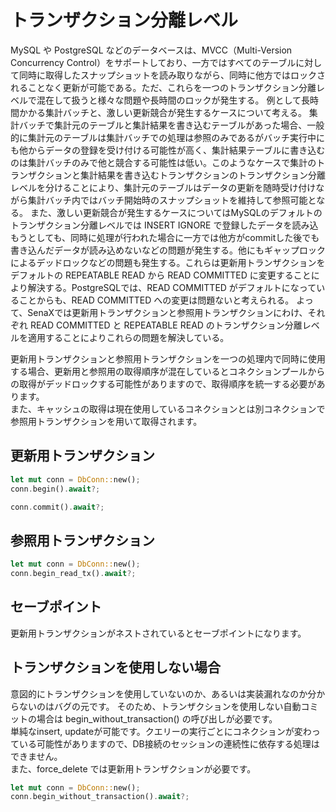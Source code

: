 # トランザクション分離レベル

MySQL や PostgreSQL などのデータベースは、MVCC（Multi-Version Concurrency Control）をサポートしており、一方ではすべてのテーブルに対して同時に取得したスナップショットを読み取りながら、同時に他方ではロックされることなく更新が可能である。ただ、これらを一つのトランザクション分離レベルで混在して扱うと様々な問題や長時間のロックが発生する。
例として長時間かかる集計バッチと、激しい更新競合が発生するケースについて考える。
集計バッチで集計元のテーブルと集計結果を書き込むテーブルがあった場合、一般的に集計元のテーブルは集計バッチでの処理は参照のみであるがバッチ実行中にも他からデータの登録を受け付ける可能性が高く、集計結果テーブルに書き込むのは集計バッチのみで他と競合する可能性は低い。このようなケースで集計のトランザクションと集計結果を書き込むトランザクションのトランザクション分離レベルを分けることにより、集計元のテーブルはデータの更新を随時受け付けながら集計バッチ内ではバッチ開始時のスナップショットを維持して参照可能となる。
また、激しい更新競合が発生するケースについてはMySQLのデフォルトのトランザクション分離レベルでは INSERT IGNORE で登録したデータを読み込もうとしても、同時に処理が行われた場合に一方では他方がcommitした後でも書き込んだデータが読み込めないなどの問題が発生する。他にもギャップロックによるデッドロックなどの問題も発生する。これらは更新用トランザクションをデフォルトの REPEATABLE READ から READ COMMITTED に変更することにより解決する。PostgreSQLでは、READ COMMITTED がデフォルトになっていることからも、READ COMMITTED への変更は問題ないと考えられる。
よって、SenaXでは更新用トランザクションと参照用トランザクションにわけ、それぞれ READ COMMITTED と REPEATABLE READ のトランザクション分離レベルを適用することによりこれらの問題を解決している。


更新用トランザクションと参照用トランザクションを一つの処理内で同時に使用する場合、更新用と参照用の取得順序が混在しているとコネクションプールからの取得がデッドロックする可能性がありますので、取得順序を統一する必要があります。  
また、キャッシュの取得は現在使用しているコネクションとは別コネクションで参照用トランザクションを用いて取得されます。  

## 更新用トランザクション

```rust
let mut conn = DbConn::new();
conn.begin().await?;

conn.commit().await?;
```

## 参照用トランザクション

```rust
let mut conn = DbConn::new();
conn.begin_read_tx().await?;
```

## セーブポイント

更新用トランザクションがネストされているとセーブポイントになります。

## トランザクションを使用しない場合
意図的にトランザクションを使用していないのか、あるいは実装漏れなのか分からないのはバグの元です。
そのため、トランザクションを使用しない自動コミットの場合は begin_without_transaction() の呼び出しが必要です。  
単純なinsert, updateが可能です。クエリーの実行ごとにコネクションが変わっている可能性がありますので、DB接続のセッションの連続性に依存する処理はできません。  
また、force_delete では更新用トランザクションが必要です。

```rust
let mut conn = DbConn::new();
conn.begin_without_transaction().await?;
```

